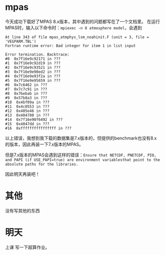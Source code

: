 # mpas
今天成功下载好了MPAS 8.x版本，其中遇到的问题都写在了一个文档里。
在运行MPAS时，输入以下命令时：`mpiexec -n 8 atmosphere model`，会遇到
```
At line 343 of file mpas_atmphys_lsm_noahinit.F (unit = 3, file = 'VEGPARM.TBL')
Fortran runtime error: Bad integer for item 1 in list input

Error termination. Backtrace:
#0  0x7f16e9c92171 in ???
#1  0x7f16e9c92d19 in ???
#2  0x7f16e9c93521 in ???
#3  0x7f16e9e90ed2 in ???
#4  0x7f16e9e93f2a in ???
#5  0x7f16e9e95659 in ???
#6  0x7c6462 in ???
#7  0x7c7c91 in ???
#8  0x7bebab in ???
#9  0x57b8a3 in ???
#10  0x4bf09a in ???
#11  0x4c0553 in ???
#12  0x405e46 in ???
#13  0x404780 in ???
#14  0x7f16e90f6492 in ???
#15  0x4047dd in ???
#16  0xffffffffffffffff in ???
```
以上错误，我想到我下载的数据集是7.x版本的，但提供的benchmark也没有8.x的版本，因此再装一下7.x版本的MPAS。

但是7.x版本的MPAS会遇到这样的错误：`Ensure that NETCDF, PNETCDF, PIO, and PAPI (if USE_PAPI=true) are environment variablesthat point to the absolute paths for the libraries.`

因此明天再装吧！

# 其他
没有写其他的东西

# 明天
上课 写一下超算作业。
